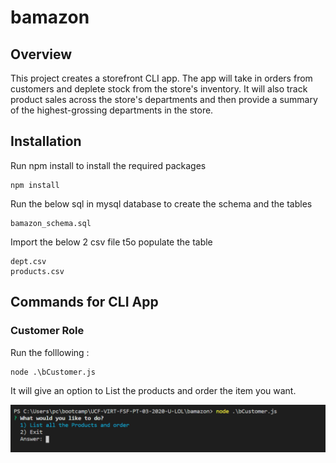 # bamazon

## Overview

This project creates a storefront CLI app. The app will take in orders from customers and deplete stock from the store's inventory. It will also track product sales across the store's departments and then provide a summary of the highest-grossing departments in the store.

## Installation

Run npm install to install the required packages

```
npm install
```

Run the below sql in mysql database to create the schema and the tables

```
bamazon_schema.sql
```

Import the below 2 csv file t5o populate the table

```
dept.csv
products.csv
```

## Commands for CLI App

### Customer Role

Run the folllowing :

```
node .\bCustomer.js
```

It will give an option to List the products and order the item you want.

![Image of bCustomer](customer.PNG)

